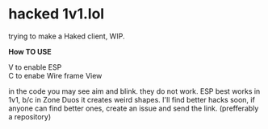 # hacked 1v1.lol
trying to make a Haked client, WIP.

**How TO USE**

V to enable ESP <br>
C to enabe Wire frame View

in the code you may see aim and blink. they do not work. 
ESP best works in 1v1, b/c in Zone Duos it creates weird shapes. 
I'll find better hacks soon, if anyone can find better ones, create an issue and send the link. (prefferably a repository)

